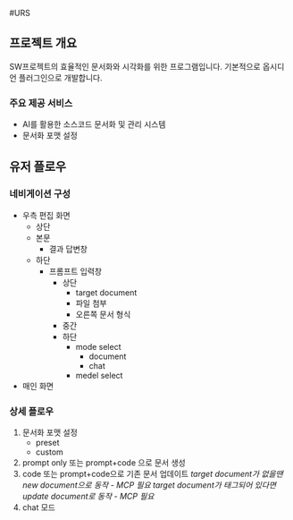 #URS
## 프로젝트 개요

SW프로젝트의 효율적인 문서화와 시각화를 위한 프로그램입니다. 기본적으로 옵시디언 플러그인으로 개발합니다.

### 주요 제공 서비스
- AI를 활용한 소스코드 문서화 및 관리 시스템
- 문서화 포맷 설정
## 유저 플로우

### 네비게이션 구성
- 우측 편집 화면
	- 상단
	- 본문
		- 결과 답변창
	- 하단
		- 프롬프트 입력창
			- 상단
				- target document
				- 파일 첨부
				- 오른쪽 문서 형식
			- 중간
			- 하단
				- mode select
					- document
					- chat
				- medel select
- 매인 화면
### 상세 플로우
1. 문서화 포맷 설정
	- preset
	- custom
2. prompt only 또는 prompt+code 으로 문서 생성
3. code 또는 prompt+code으로 기존 문서 업데이트
	*target document가 없을땐 new document으로 동작 - MCP 필요*
	*target document가 태그되어 있다면 update document로 동작 - MCP 필요*
4. chat 모드
